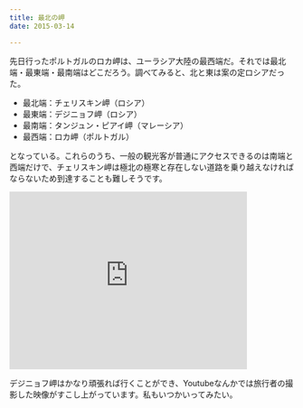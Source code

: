 ```yaml
---
title: 最北の岬
date: 2015-03-14

---
```


先日行ったポルトガルのロカ岬は、ユーラシア大陸の最西端だ。それでは最北端・最東端・最南端はどこだろう。調べてみると、北と東は案の定ロシアだった。

- 最北端：チェリスキン岬（ロシア）
- 最東端：デジニョフ岬（ロシア）
- 最南端：タンジュン・ピアイ岬（マレーシア）
- 最西端：ロカ岬（ポルトガル）

となっている。これらのうち、一般の観光客が普通にアクセスできるのは南端と西端だけで、チェリスキン岬は極北の極寒と存在しない道路を乗り越えなければならないため到達することも難しそうです。

<iframe width="420" height="315" src="https://www.youtube.com/embed/KQE6MiZTnMs" frameborder="0" allowfullscreen noci></iframe>

デジニョフ岬はかなり頑張れば行くことができ、Youtubeなんかでは旅行者の撮影した映像がすこし上がっています。私もいつかいってみたい。

